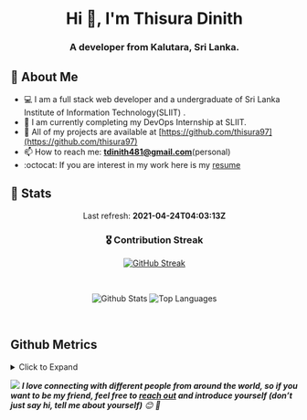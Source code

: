 <h1 align="center">Hi 👋, I'm Thisura Dinith</h1>
<h3 align="center">A developer from Kalutara, Sri Lanka.</h3>


## 🧬 About Me

- 💻 I am a full stack web developer and a undergraduate of Sri Lanka Institute of Information Technology(SLIIT) .
- 🔭 I am currently completing my DevOps Internship at SLIIT.
- 💪 All of my projects are available at [https://github.com/thisura97](https://github.com/thisura97)
- 📫 How to reach me: **<tdinith481@gmail.com>**(personal)
- :octocat: If you are interest in my work here is my [resume](https://drive.google.com/file/d/1zFTO09e10yvrxgJ_V0P3DRehyi1SeGy3/view?usp=sharing)


 ## 💪 Stats

<p align="center">
  Last refresh: 
  <b>2021-04-24T04:03:13Z</b>
</p>

<h3  align="center">🎖 Contribution Streak</h3>

<p class="rich-diff-level-zero" align="center">
  <a href="https://github-readme-streak-stats.herokuapp.com/?user=thisura97&theme=dark" rel="nofollow" class="rech-diff-level-one">
    <img src="https://github-readme-streak-stats.herokuapp.com/?user=thisura97&theme=dark" alt="GitHub Streak" data-canonical-src="https://github-readme-streak-stats.herokuapp.com/?user=thisura97&theme=dark" style="max-width:100%;">
   </a>
 </p>



<br />
<p align="center">
  <img align="top" src="https://github-readme-stats.vercel.app/api?username=thisura97&s&theme=dark&show_icons=true&hide_title=false&include_all_commits=true&count_private=true&hide=[%22contribs%22]" alt="Github Stats" />
  <img align="top" src="https://github-readme-stats.vercel.app/api/top-langs/?username=thisura97&theme=dark&show_icons=true&langs_count=9b&hide=css&layout=compact" alt="Top Languages" />
</p>

<br />


## Github Metrics

<details><summary>Click to Expand</summary>
  <p align="center">
    <a href="#" target="blank"><img align="center" src="github-metrics.svg" /></a>
  </p>
</details>


<!-- Feel free to reach out and introduce yourself :D-->
<img src="https://media.giphy.com/media/LnQjpWaON8nhr21vNW/giphy.gif" width="60"> <em><b>I love connecting with different people from around the world, so if you want to be my friend, feel free to <a href="https://www.facebook.com/thisura97">reach out</a> and introduce yourself (don’t just say hi, tell me about yourself)</b> 😊 💜</em>

<!--The End, special thanks to all the wonderful people who made
the GitHub profile readme stats/workflows to make my profile look
fabulously dynamic ❤️-->

